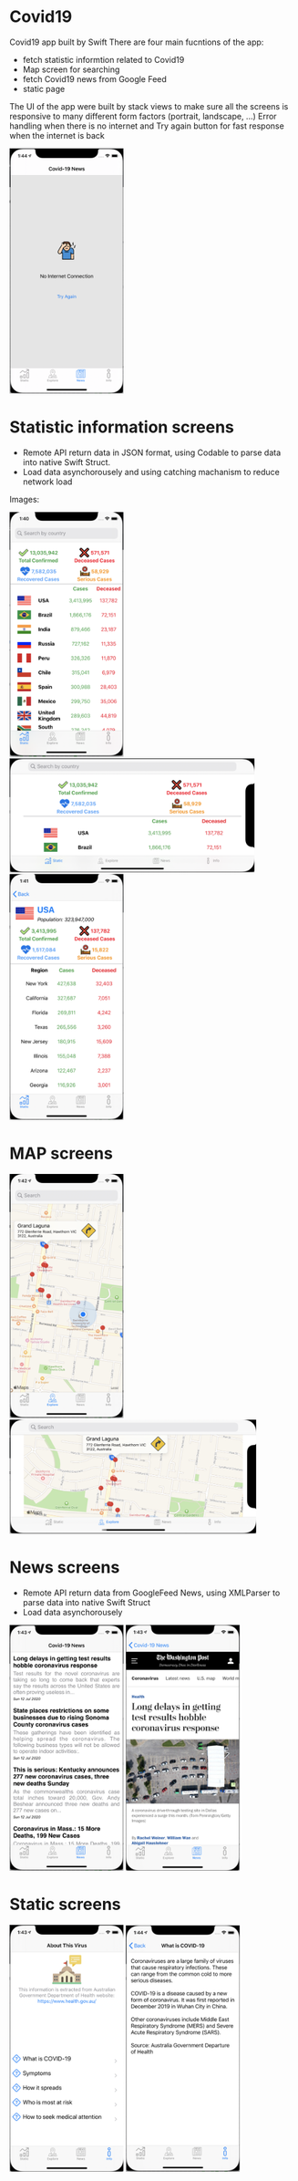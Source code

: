 # Covid19
Covid19 app built by Swift
There are four main fucntions of the app: 
- fetch statistic informtion related to Covid19
- Map screen for searching
- fetch Covid19 news from Google Feed
- static page

The UI of the app were built by stack views to make sure all the screens is responsive to many different form factors (portrait, landscape, ...)
Error handling when there is no internet and Try again button for fast response when the internet is back

<img src="https://github.com/KateVu/Covid19/blob/master/Images/no_internet.png" width="200">

# Statistic information screens
- Remote API return data in JSON format, using Codable to parse data into native Swift Struct.
- Load data asynchorousely and using catching machanism to reduce network load

Images:

<img src="https://github.com/KateVu/Covid19/blob/master/Images/statistic_portrait.png" width="200"> <img src="https://github.com/KateVu/Covid19/blob/master/Images/statistic_landscape.png" height="200"> <img src="https://github.com/KateVu/Covid19/blob/master/Images/statistic_portrait_detail.png" width="200">

# MAP screens

<img src="https://github.com/KateVu/Covid19/blob/master/Images/map_portrait.png" width="200"> <img src="https://github.com/KateVu/Covid19/blob/master/Images/map_landscape.png" height="200">

# News screens
- Remote API return data from GoogleFeed News, using XMLParser to parse data into native Swift Struct
- Load data asynchorousely

<img src="https://github.com/KateVu/Covid19/blob/master/Images/news_portrait.png" width="200">  <img src="https://github.com/KateVu/Covid19/blob/master/Images/news_detail.png" width="200">

# Static screens

<img src="https://github.com/KateVu/Covid19/blob/master/Images/static.png" width="200">  <img src="https://github.com/KateVu/Covid19/blob/master/Images/static_detail.png" width="200">
